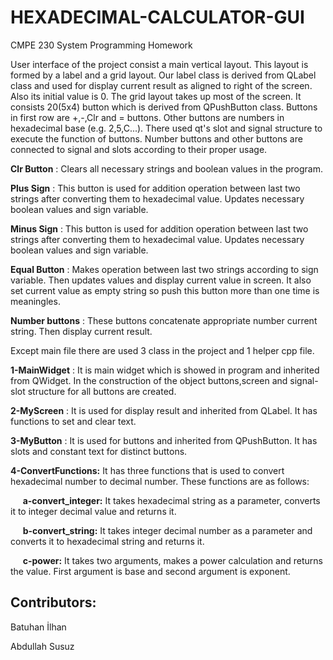 # HEXADECIMAL-CALCULATOR-GUI
CMPE 230 System Programming Homework

User interface of the project consist a main vertical layout. This layout is formed by a label
and a grid layout. Our label class is derived from QLabel class and used for display current result as
aligned to right of the screen. Also its initial value is 0. The grid layout takes up most of the screen.
It consists 20(5x4) button which is derived from QPushButton class. Buttons in first row are +,-,Clr
and = buttons. Other buttons are numbers in hexadecimal base (e.g. 2,5,C...). There used qt's slot
and signal structure to execute the function of buttons. Number buttons and other buttons are
connected to signal and slots according to their proper usage.

**Clr Button** : Clears all necessary strings and boolean values in the program.

**Plus Sign** : This button is used for addition operation between last two strings after
converting them to hexadecimal value. Updates necessary boolean values and sign variable.

**Minus Sign** : This button is used for addition operation between last two strings after
converting them to hexadecimal value. Updates necessary boolean values and sign variable.

**Equal Button** : Makes operation between last two strings according to sign variable. Then
updates values and display current value in screen. It also set current value as empty string so push
this button more than one time is meaningles.

**Number buttons** : These buttons concatenate appropriate number current string. Then
display current result.

Except main file there are used 3 class in the project and 1 helper cpp file.

**1-MainWidget** : It is main widget which is showed in program and inherited from QWidget.
In the construction of the object buttons,screen and signal-slot structure for all buttons are created.

**2-MyScreen** : It is used for display result and inherited from QLabel. It has functions to set
and clear text.

**3-MyButton** : It is used for buttons and inherited from QPushButton. It has slots and
constant text for distinct buttons.

**4-ConvertFunctions:** It has three functions that is used to convert hexadecimal number to
decimal number. These functions are as follows:

&nbsp;&nbsp;&nbsp;&nbsp; **a-convert_integer:** It takes hexadecimal string as a parameter, converts it to integer
  decimal value and returns it.
  
&nbsp;&nbsp;&nbsp;&nbsp; **b-convert_string:** It takes integer decimal number as a parameter and converts it to
  hexadecimal string and returns it.
  
&nbsp;&nbsp;&nbsp;&nbsp; **c-power:** It takes two arguments, makes a power calculation and returns the value.
  First argument is base and second argument is exponent.

</t>


## Contributors:
  Batuhan İlhan

  Abdullah Susuz
